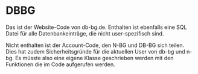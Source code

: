 # DBBG
Das ist der Website-Code von db-bg.de.
Enthalten ist ebenfalls eine SQL Datei für alle Datenbankeinträge, die nicht user-spezifisch sind.

Nicht enthalten ist der Account-Code, den N-BG und DB-BG sich teilen. Dies hat zudem Sicherheitsgründe für die aktuellen User von db-bg und n-bg.
Es müsste also eine eigene Klasse geschrieben werden mit den Funktionen die im Code aufgerufen werden.
